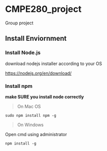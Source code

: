 # CMPE280_project
Group project
## Install Enviornment
### Install Node.js

download nodejs installer according to your OS

https://nodejs.org/en/download/

### Install npm
**make SURE you install node correctly**
>On Mac OS
```
sudo npm install npm -g
```

>On Windows

Open cmd using administrator
```
npm install -g
```
